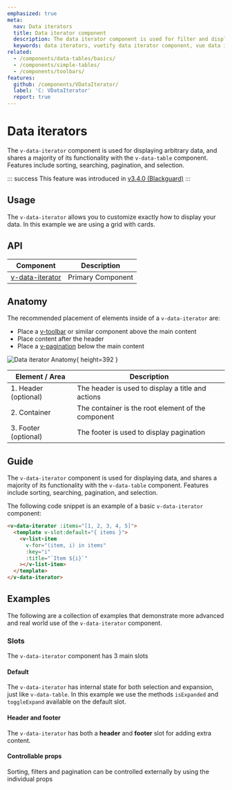 ```yaml
---
emphasized: true
meta:
  nav: Data iterators
  title: Data iterator component
  description: The data iterator component is used for filter and displaying data including sorting, searching, pagination, and selection.
  keywords: data iterators, vuetify data iterator component, vue data iterator component
related:
  - /components/data-tables/basics/
  - /components/simple-tables/
  - /components/toolbars/
features:
  github: /components/VDataIterator/
  label: 'C: VDataIterator'
  report: true
---
```


# Data iterators

The `v-data-iterator` component is used for displaying arbitrary data, and shares a majority of its functionality with the `v-data-table` component. Features include sorting, searching, pagination, and selection.

<!-- ![Data iterator Entry](https://cdn.vuetifyjs.com/docs/images/components/v-data-iterator/v-data-iterator-entry.png){ placeholder=true } -->

<page-features />

::: success
This feature was introduced in [v3.4.0 (Blackguard)](/getting-started/release-notes/?version=v3.4.0)
:::

## Usage

The `v-data-iterator` allows you to customize exactly how to display your data. In this example we are using a grid with cards.

<usage name="v-data-iterator" />

<entry />

## API

| Component                                | Description       |
|------------------------------------------|-------------------|
| [v-data-iterator](/api/v-data-iterator/) | Primary Component |

<api-inline hide-links />

## Anatomy

The recommended placement of elements inside of a `v-data-iterator` are:

* Place a [v-toolbar](/components/toolbars/) or similar component above the main content
* Place content after the header
* Place a [v-pagination](/components/paginations/) below the main content

![Data iterator Anatomy](https://cdn.vuetifyjs.com/docs/images/components/v-data-iterator/v-data-iterator-anatomy.png){ height=392 }

| Element / Area | Description |
| - | - |
| 1. Header (optional) | The header is used to display a title and actions |
| 2. Container | The container is the root element of the component |
| 3. Footer (optional) | The footer is used to display pagination |

## Guide

The `v-data-iterator` component is used for displaying data, and shares a majority of its functionality with the `v-data-table` component. Features include sorting, searching, pagination, and selection.

The following code snippet is an example of a basic `v-data-iterator` component:

```html
<v-data-iterator :items="[1, 2, 3, 4, 5]">
  <template v-slot:default="{ items }">
    <v-list-item
      v-for="(item, i) in items"
      :key="i"
      :title="`Item ${i}`"
    ></v-list-item>
  </template>
</v-data-iterator>
```

## Examples

The following are a collection of examples that demonstrate more advanced and real world use of the `v-data-iterator` component.

### Slots

The `v-data-iterator` component has 3 main slots

#### Default

The `v-data-iterator` has internal state for both selection and expansion, just like `v-data-table`. In this example we use the methods `isExpanded` and `toggleExpand` available on the default slot.

<example file="v-data-iterator/slot-default" />

#### Header and footer

The `v-data-iterator` has both a **header** and **footer** slot for adding extra content.

<example file="v-data-iterator/slot-header-and-footer" />

#### Controllable props

Sorting, filters and pagination can be controlled externally by using the individual props

<example file="v-data-iterator/misc-filter" />

